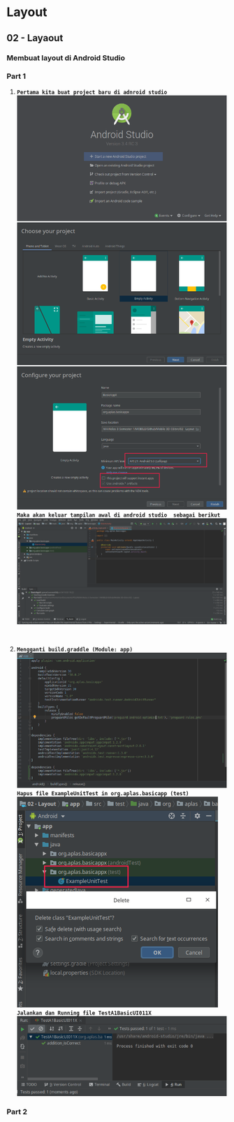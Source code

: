 # Layout

## 02 - Layaout

### Membuat layout di Android Studio

### Part 1
1. <b>`Pertama kita buat project baru di adnroid studio`
![](img/start.png)
![](img/start1.png)
![](img/start2.png)
`Maka akan keluar tampilan awal di android studio  sebagai berikut`
![](img/tamp1.png)
</b>

<br>

2. <b>`Mengganti build.graddle (Module: app)`![](img/gradle.png)
`Hapus file ExampleUnitTest in org.aplas.basicapp (test)`![](img/gradleh.png)
`Jalankan dan Running file TestA1BasicUI011X`![](img/run.png)
</b>

### Part 2
